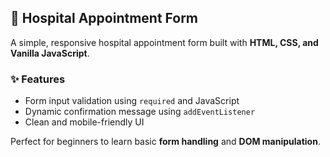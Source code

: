 
## 🏥 Hospital Appointment Form

A simple, responsive hospital appointment form built with **HTML, CSS, and Vanilla JavaScript**.

### ✨ Features

* Form input validation using `required` and JavaScript
* Dynamic confirmation message using `addEventListener`
* Clean and mobile-friendly UI

Perfect for beginners to learn basic **form handling** and **DOM manipulation**.

